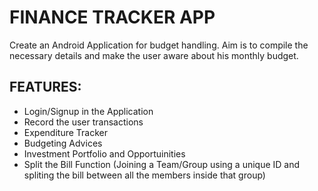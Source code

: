 # FINANCE TRACKER APP

Create an Android Application for budget handling. Aim is to compile the necessary details and make the user aware about his monthly budget.

## FEATURES:

- Login/Signup in the Application
- Record the user transactions
- Expenditure Tracker
- Budgeting Advices
- Investment Portfolio and Opportuinities
- Split the Bill Function (Joining a Team/Group using a unique ID and spliting the bill between all the members inside that group)
